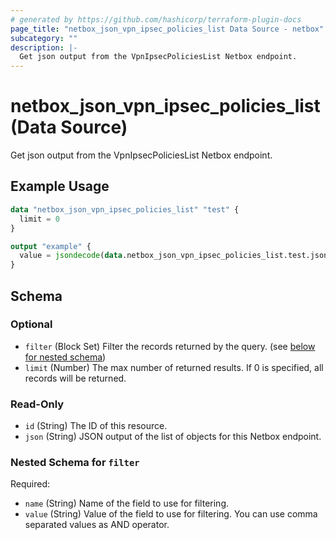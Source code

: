 ```yaml
---
# generated by https://github.com/hashicorp/terraform-plugin-docs
page_title: "netbox_json_vpn_ipsec_policies_list Data Source - netbox"
subcategory: ""
description: |-
  Get json output from the VpnIpsecPoliciesList Netbox endpoint.
---
```


# netbox_json_vpn_ipsec_policies_list (Data Source)

Get json output from the VpnIpsecPoliciesList Netbox endpoint.

## Example Usage

```terraform
data "netbox_json_vpn_ipsec_policies_list" "test" {
  limit = 0
}

output "example" {
  value = jsondecode(data.netbox_json_vpn_ipsec_policies_list.test.json)
}
```

<!-- schema generated by tfplugindocs -->
## Schema

### Optional

- `filter` (Block Set) Filter the records returned by the query. (see [below for nested schema](#nestedblock--filter))
- `limit` (Number) The max number of returned results. If 0 is specified, all records will be returned.

### Read-Only

- `id` (String) The ID of this resource.
- `json` (String) JSON output of the list of objects for this Netbox endpoint.

<a id="nestedblock--filter"></a>
### Nested Schema for `filter`

Required:

- `name` (String) Name of the field to use for filtering.
- `value` (String) Value of the field to use for filtering. You can use comma separated values as AND operator.
